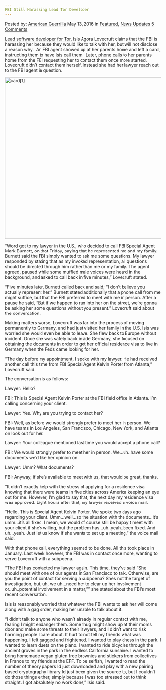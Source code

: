 ```yaml
---
FBI Still Harassing Lead Tor Developer
---
```

<article class="post-listing post-14055 post type-post status-publish format-standard has-post-thumbnail hentry  tag-developer tag-fbi tag-harassing tag-lead 
    <div class="post-inner">
        <span>Posted by: <a href="https://www.deepdotweb.com/author/americanguerrilla/" title="">American Guerrilla </a></span>
    <span>May 13, 2016</span>
    <span>in <a href="https://www.deepdotweb.com/category/deepdot-news/" rel="category tag">Featured</a>, <a href="https://www.deepdotweb.com/category/news-updates/" rel="category tag">News Updates</a></span>
    <span><a href="https://www.deepdotweb.com/2016/05/13/fbi-still-harassing-lead-tor-developer/#comments">5 Comments</a></span>
    </p>
    <div class="clear"></div>
    <div class="entry">
    <p><a href="https://www.techdirt.com/articles/20160505/00383034349/fbi-harassing-core-tor-developer-demanding-she-meet-with-them-refusing-to-explain-why.shtml">Lead software developer for Tor</a>, Isis Agora Lovecruft claims that the FBI is harassing her because they would like to talk with her, but will not disclose a reason why.  An FBI agent showed up at her parents home and left a card, instructing them to have Isis call them.  Later, phone calls to her parents home from the FBI requesting her to contact them once more started. Lovecruft didn&#8217;t contact them herself. Instead she had her lawyer reach out to the FBI agent in question.</p>
    <p><a href="https://www.deepdotweb.com/wp-content/uploads/2016/05/card1.jpeg"><img class="aligncenter  wp-image-14056" src="https://www.deepdotweb.com/wp-content/uploads/2016/05/card1.jpeg" alt="card[1]" width="693" height="520" srcset="https://www.deepdotweb.com/wp-content/uploads/2016/05/card1.jpeg 1024w, https://www.deepdotweb.com/wp-content/uploads/2016/05/card1-300x225.jpeg 300w" sizes="(max-width: 693px) 100vw, 693px"/></a></p>
    <p>“Word got to my lawyer in the U.S., who decided to call FBI Special Agent Mark Burnett, on that Friday, saying that he represented me and my family. Burnett said the FBI simply wanted to ask me some questions. My lawyer responded by stating that as my invoked representation, all questions should be directed through him rather than me or my family. The agent agreed, paused while some muffled male voices were heard in the background, and asked to call back in five minutes,” Lovecruft stated.</p>
    <p>“Five minutes later, Burnett called back and said; “I don&#8217;t believe you actually represent her.” Burnett stated additionally that a phone call from me might suffice, but that the FBI preferred to meet with me in person. After a pause he said, “But if we happen to run into her on the street, we&#8217;re gonna be asking her some questions without you present.” Lovecruft said about the conversation.</p>
    <p>Making matters worse, Lovecruft was far into the process of moving permanently to Germany, and had just visited her family in the U.S. Isis was worried she would even be able to leave. She flew back to Europe without incident. Once she was safely back inside Germany, she focused on obtaining the documents in order to get her official residence visa to live in Germany when the Feds came looking for her.</p>
    <p>“The day before my appointment, I spoke with my lawyer. He had received another call this time from FBI Special Agent Kelvin Porter from Atlanta,” Lovecruft said.</p>
    <p>The conversation is as follows:</p>
    <p>Lawyer: Hello?</p>
    <p>FBI: This is Special Agent Kelvin Porter at the FBI field office in Atlanta. I&#8217;m calling concerning your client.</p>
    <p>Lawyer: Yes. Why are you trying to contact her?</p>
    <p>FBI: Well, as before we would strongly prefer to meet her in person. We have teams in Los Angeles, San Francisco, Chicago, New York, and Atlanta on look out for her.</p>
    <p>Lawyer: Your colleague mentioned last time you would accept a phone call?</p>
    <p>FBI: We would strongly prefer to meet her in person. We&#8230;uh..have some documents we&#8217;d like her opinion on.</p>
    <p>Lawyer: Umm? What documents?</p>
    <p>FBI: Anyway, if she&#8217;s available to meet with us, that would be great, thanks.</p>
    <p>“It didn&#8217;t exactly help with the stress of applying for a residence visa knowing that there were teams in five cities across America keeping an eye out for me. However, I&#8217;m glad to say that, the next day my residence visa was approved. Eight hours after that, my lawyer received a voice mail.</p>
    <p>“Hello. This is Special Agent Kelvin Porter. We spoke two days ago regarding your client. Umm&#8230;well&#8230;so the situation with the documents&#8230;it&#8217;s umm&#8230;it&#8217;s all fixed. I mean, we would of course still be happy t meet with your client if she&#8217;s willing, but the problem has&#8230;uh..yeah..been fixed. And uh&#8230;yeah. Just let us know if she wants to set up a meeting,” the voice mail said.</p>
    <p>With that phone call, everything seemed to be done. All this took place in January. Last week however, the FBI was in contact once more, wanting to serve Lovecruft with a subpoena.</p>
    <p>“The FBI has contacted my lawyer again. This time, they&#8217;ve said “She should meet with one of our agents in San Francisco to talk. Otherwise, are you the point of contact for serving a subpoena? Shes not the target of investigation, but, uh, we uh&#8230;need her to clear up her involvement or..uh..potential involvement in a matter,”” she stated about the FBI&#8217;s most recent conversation.</p>
    <p>Isis is reasonably worried that whatever the FBI wants to ask her will come along with a gag order, making her unable to talk about it.</p>
    <p>“I didn&#8217;t talk to anyone who wasn&#8217;t already in regular contact with me, fearing I might endanger them. Some thug might show up at their moms door and make some threats to their lawyers, and I didn&#8217;t want to risk harming people I care about. It hurt to not tell my friends what was happening. I felt gagged and frightened. I wanted to play chess in the park. I wanted to learn duets on the piano. I wanted to ride bicycles through the ancient groves in the park in the endless California sunshine. I wanted to bring homemade vegan gluten free brownies and stickers from collectives in France to my friends at the EFF. To be selfish, I wanted to read the number of theory papers Id just downloaded and play with a new pairing based cryptography library Id just been given the source to, but I couldn&#8217;t do those things either, simply because I was too stressed out to think straight. I got absolutely no work done,” Isis said.</p>
    </div>
    <span style="display:none"><a href="https://www.deepdotweb.com/tag/developer/" rel="tag">developer</a> <a href="https://www.deepdotweb.com/tag/fbi/" rel="tag">fbi</a> <a href="https://www.deepdotweb.com/tag/harassing/" rel="tag">harassing</a> <a href="https://www.deepdotweb.com/tag/lead/" rel="tag">lead</a> <a href="https://www.deepdotweb.com/tag/tor/" rel="tag">tor</a></span> <span style="display:none" class="updated">2016-05-13</span>
    <div style="display:none" class="vcard author" itemprop="author" itemscope itemtype="http://schema.org/Person"><strong class="fn" itemprop="name"><a href="https://www.deepdotweb.com/author/americanguerrilla/" title="Posts by American Guerrilla" rel="author">American Guerrilla</a></strong></div>
    </div>
</article>

